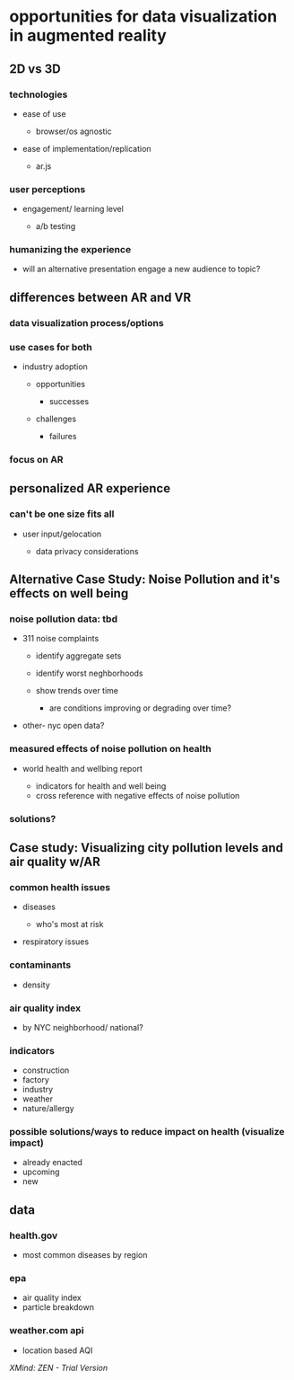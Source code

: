 # opportunities for data visualization in augmented reality

## 2D vs 3D

### technologies

- ease of use

	- browser/os agnostic

- ease of implementation/replication

	- ar.js

### user perceptions

- engagement/ learning level

	- a/b testing

### humanizing the experience

- will an alternative presentation engage a new audience to topic?

## differences between AR and VR

### data visualization process/options

### use cases for both

- industry adoption

	- opportunities

		- successes

	- challenges

		- failures

### focus on AR

## personalized AR experience

### can't be one size fits all

- user input/gelocation

	- data privacy considerations

## Alternative Case Study: Noise Pollution and it's effects on well being

### noise pollution data: tbd

- 311 noise complaints

	- identify aggregate sets
	- identify worst neghborhoods
	- show trends over time

		- are conditions improving or degrading over time?

- other- nyc open data?

### measured effects of noise pollution on health

- world health and wellbing report

	- indicators for health and well being
	- cross reference with negative effects of noise pollution

### solutions?

## Case study: Visualizing city pollution levels and air quality w/AR

### common health issues

- diseases

	- who's most at risk

- respiratory issues

### contaminants

- density

### air quality index

- by NYC neighborhood/ national?

### indicators

- construction
- factory
- industry
- weather
- nature/allergy

### possible solutions/ways to reduce impact on health (visualize impact)

- already enacted
- upcoming
- new

## data

### health.gov

- most common diseases by region

### epa

- air quality index
- particle breakdown

### weather.com api

- location based AQI

*XMind: ZEN - Trial Version*